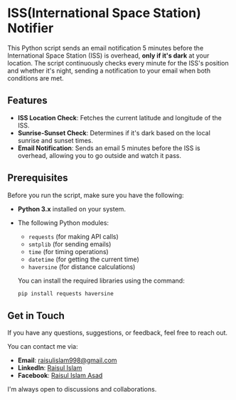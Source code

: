 # ISS(International Space Station) Notifier

This Python script sends an email notification 5 minutes before the International Space Station (ISS) is overhead, 
**only if it's dark** at your location. The script continuously checks every minute for the ISS's position and whether it's night, sending a notification to your email when both conditions are met.

## Features
- **ISS Location Check**: Fetches the current latitude and longitude of the ISS.
- **Sunrise-Sunset Check**: Determines if it's dark based on the local sunrise and sunset times.
- **Email Notification**: Sends an email 5 minutes before the ISS is overhead, allowing you to go outside and watch it pass.

## Prerequisites

Before you run the script, make sure you have the following:

- **Python 3.x** installed on your system.
- The following Python modules:
  - `requests` (for making API calls)
  - `smtplib` (for sending emails)
  - `time` (for timing operations)
  - `datetime` (for getting the current time)
  - `haversine` (for distance calculations)
  

  You can install the required libraries using the command:
  ```bash
  pip install requests haversine
  ```

## Get in Touch

If you have any questions, suggestions, or feedback, feel free to reach out.

You can contact me via:

- **Email**: [raisulislam998@gmail.com](mailto:raisulislam998@gmail.com)
- **LinkedIn**: [Raisul Islam](https://www.linkedin.com/in/contact-raisul/)
- **Facebook**: [Raisul Islam Asad](https://www.facebook.com/Raisul.Anonymous)

I'm always open to discussions and collaborations.
